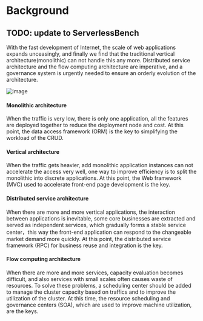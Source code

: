 # Background

## TODO: update to ServerlessBench
With the fast development of Internet, the scale of web applications expands unceasingly, and finally we find that the traditional vertical architecture(monolithic) can not handle this any more. Distributed service architecture and the flow computing architecture are imperative, and a governance system is urgently needed to ensure an orderly evolution of the architecture.

![image](../sources/images/dubbo-architecture-roadmap.jpg)  

#### Monolithic architecture

When the traffic is very low, there is only one application, all the features are deployed together to reduce the deployment node and cost. At this point, the data access framework (ORM) is the key to simplifying the workload of the CRUD.

#### Vertical architecture 

When the traffic gets heavier, add monolithic application instances can not accelerate the access very well, one way to improve efficiency is to split the monolithic into discrete applications. At this point, the Web framework (MVC) used to accelerate front-end page development is the key. 
    
#### Distributed service architecture

When there are more and more vertical applications, the interaction between applications is inevitable, some core businesses are extracted and served as independent services, which gradually forms a stable service center，this way the front-end application can respond to the changeable market demand more quickly. At this point, the distributed service framework (RPC) for business reuse and integration is the key.

#### Flow computing architecture

When there are more and more services, capacity evaluation becomes difficult, and also services with small scales often causes waste of resources. To solve these problems, a scheduling center should be added to manage the cluster capacity based on traffics and to improve the utilization of the cluster. At this time, the resource scheduling and governance centers (SOA), which are used to improve machine utilization, are the keys.
